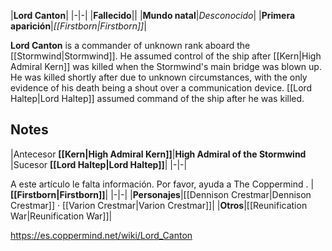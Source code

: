 |**Lord Canton**|
|-|-|
|**Fallecido**||
|**Mundo natal**|*Desconocido*|
|**Primera aparición**|*[[Firstborn\|Firstborn]]*|

**Lord Canton** is a commander of unknown rank aboard the [[Stormwind\|Stormwind]]. He assumed control of the ship after [[Kern\|High Admiral Kern]] was killed when the Stormwind's main bridge was blown up. He was killed shortly after due to unknown circumstances, with the only evidence of his death being a shout over a communication device.
[[Lord Haltep\|Lord Haltep]] assumed command of the ship after he was killed.

## Notes
|Antecesor  **[[Kern\|High Admiral Kern]]**|**High Admiral of the Stormwind** |Sucesor  **[[Lord Haltep\|Lord Haltep]]**|
|-|-|


A este artículo le falta información. Por favor, ayuda a The Coppermind .
|**[[Firstborn\|Firstborn]]**|
|-|-|
|**Personajes**|[[Dennison Crestmar\|Dennison Crestmar]] · [[Varion Crestmar\|Varion Crestmar]]|
|**Otros**|[[Reunification War\|Reunification War]]|



https://es.coppermind.net/wiki/Lord_Canton